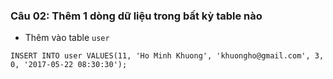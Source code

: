 ### Câu 02: Thêm 1 dòng dữ liệu trong bất kỳ table nào
* Thêm vào table `user` 
```
INSERT INTO user VALUES(11, 'Ho Minh Khuong', 'khuongho@gmail.com', 3, 0, '2017-05-22 08:30:30');

```
